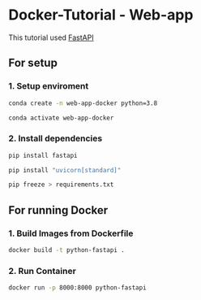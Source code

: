 # Docker-Tutorial - Web-app 

This tutorial used [FastAPI](https://fastapi.tiangolo.com/)

## For setup 
### 1. Setup enviroment

```bash
conda create -n web-app-docker python=3.8

conda activate web-app-docker
```

### 2. Install dependencies

```bash
pip install fastapi

pip install "uvicorn[standard]"
```

```bash 
pip freeze > requirements.txt
```

## For running Docker

### 1. Build Images from Dockerfile

```bash 
docker build -t python-fastapi .
```

### 2. Run Container

```bash
docker run -p 8000:8000 python-fastapi
```